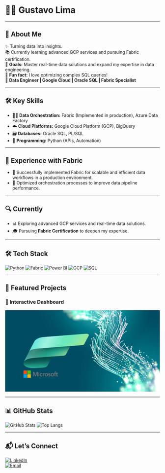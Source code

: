 # 👨‍💻 Gustavo Lima  

---

## 📖 About Me  

✨ Turning data into insights.  
📚 Currently learning advanced GCP services and pursuing Fabric certification.  
🎯 **Goals:** Master real-time data solutions and expand my expertise in data engineering.  
🎲 **Fun fact:** I love optimizing complex SQL queries!  
🚀 **Data Engineer | Google Cloud | Oracle SQL | Fabric Specialist**  

---

## 🛠 Key Skills  

- 🧑‍💻 **Data Orchestration:** Fabric (Implemented in production), Azure Data Factory  
- ☁️ **Cloud Platforms:** Google Cloud Platform (GCP), BigQuery  
- 🗃️ **Databases:** Oracle SQL, PL/SQL  
- 🐍 **Programming:** Python (APIs, Automation)  

---

## 🌟 Experience with Fabric  

- 🚀 Successfully implemented Fabric for scalable and efficient data workflows in a production environment.  
- 🔧 Optimized orchestration processes to improve data pipeline performance.  

---

## 🔍 Currently  

- 📊 Exploring advanced GCP services and real-time data solutions.  
- 🎓 Pursuing **Fabric Certification** to deepen my expertise.  

---

## 🛠 Tech Stack  

<div align="left">
  <img src="https://img.shields.io/badge/Python-%233776AB.svg?style=for-the-badge&logo=python&logoColor=white" alt="Python">
  <img src="https://img.shields.io/badge/Microsoft%20Fabric-%230078D7.svg?style=for-the-badge&logo=microsoft&logoColor=white" alt="Fabric">
  <img src="https://img.shields.io/badge/Power%20BI-%23F2C811.svg?style=for-the-badge&logo=powerbi&logoColor=black" alt="Power BI">
  <img src="https://img.shields.io/badge/Google%20Cloud-%234285F4.svg?style=for-the-badge&logo=googlecloud&logoColor=white" alt="GCP">
  <img src="https://img.shields.io/badge/SQL-%230066CC.svg?style=for-the-badge&logo=oracle&logoColor=white" alt="SQL">
</div>

---

## 🌟 Featured Projects  

### 🚀 **Interactive Dashboard**  
[![Dashboard Interativo](./microsoft-fabric-journey.png)](https://app.fabric.microsoft.com/view?r=eyJrIjoiMDY2YzRhZjEtNzM3MS00NGI1LTlmNzQtNTQyM2UzNzk0NzNlIiwidCI6Ijg2YjZlZTBkLTFkZWItNGFlMS05ZmU2LWY3ODJkYmMzNmY3ZiJ9)  

---

## 📊 GitHub Stats  

<div align="left">
  <img src="https://github-readme-stats.vercel.app/api?username=gustavolima007&show_icons=true&theme=radical" alt="GitHub Stats" height="180em">
  <img src="https://github-readme-stats.vercel.app/api/top-langs/?username=gustavolima007&layout=compact&theme=radical" alt="Top Langs" height="180em">
</div>

---

## 📬 Let’s Connect  

[![LinkedIn](https://img.shields.io/badge/LinkedIn-%230077B5.svg?style=for-the-badge&logo=linkedin&logoColor=white)](https://linkedin.com/in/gustavo-lima-007)  
[![Email](https://img.shields.io/badge/Email-D14836?style=for-the-badge&logo=gmail&logoColor=white)](mailto:adm.gustavo.lima@live.com)
